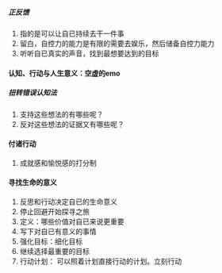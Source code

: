 ##### 正反馈
1. 指的是可以让自已持续去干一件事
2. 留白，自控力的能力是有限的需要去娱乐，然后储备自控力能力
3. 听听自已真实的声音，找到最想要达到的目标
#### 认知、行动与人生意义：空虚的emo
##### 扭转错误认知法
1.  支持这些想法的有哪些呢？
2. 反对这些想法的证据又有哪些呢？ 
#### 付诸行动
1. 成就感和愉悦感的打分制
#### 寻找生命的意义
1. 反思和行动决定自已的生命意义
2. 停止回避开始探寻之旅
3. 定义：哪些价值对自已来说更重要
4. 写下对自已有意义的事情
5. 强化目标：细化目标
6. 继续选择最重要的目标
7. 行动计划： 可以照着计划直接行动的计划。立刻行动